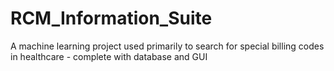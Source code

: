 # RCM_Information_Suite
A machine learning project used primarily to search for special billing codes in healthcare - complete with database and GUI
